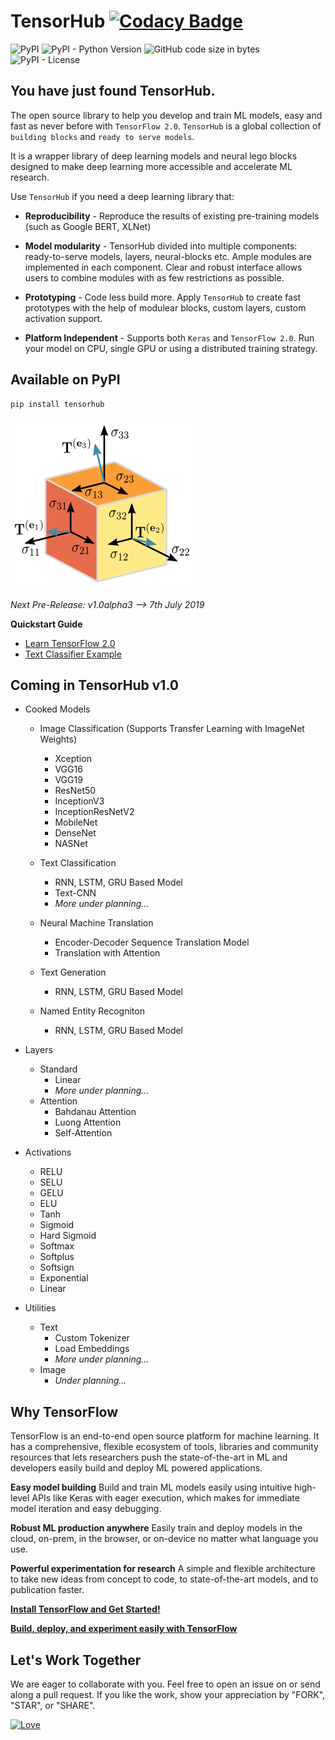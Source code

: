 # TensorHub [![Codacy Badge](https://api.codacy.com/project/badge/Grade/04448209352a4ad0a7c4e7fcf09977ef)](https://www.codacy.com/app/nityansuman/tensorhub?utm_source=github.com&amp;utm_medium=referral&amp;utm_content=nityansuman/tensorhub&amp;utm_campaign=Badge_Grade)

<img alt="PyPI" src="https://img.shields.io/pypi/v/tensorhub.svg?color=blue&style=for-the-badge"> <img alt="PyPI - Python Version" src="https://img.shields.io/pypi/pyversions/tensorhub.svg?style=for-the-badge">  <img alt="GitHub code size in bytes" src="https://img.shields.io/github/languages/code-size/nityansuman/tensorhub.svg?color=blue&style=for-the-badge"> <img alt="PyPI - License" src="https://img.shields.io/pypi/l/tensorhub.svg?style=for-the-badge">


## You have just found TensorHub.

The open source library to help you develop and train ML models, easy and fast as never before with `TensorFlow 2.0`.
`TensorHub` is a global collection of `building blocks` and `ready to serve models`.

It is a wrapper library of deep learning models and neural lego blocks designed to make deep learning more accessible and accelerate ML research.


Use `TensorHub` if you need a deep learning library that:

+ **Reproducibility** - Reproduce the results of existing pre-training models (such as Google BERT, XLNet)

+ **Model modularity** - TensorHub divided into multiple components: ready-to-serve models, layers, neural-blocks etc. Ample modules are implemented in each component. Clear and robust interface allows users to combine modules with as few restrictions as possible.

+ **Prototyping** - Code less build more. Apply `TensorHub` to create fast prototypes with the help of modulear blocks, custom layers, custom activation support.

+ **Platform Independent** - Supports both `Keras` and `TensorFlow 2.0`. Run your model on CPU, single GPU or using a distributed training strategy.


## Available on PyPI
```
pip install tensorhub
```

![TensorHub](data/header.png)

*Next Pre-Release: v1.0alpha3 --> 7th July 2019*


**Quickstart Guide**

+ [Learn TensorFlow 2.0](examples/)
+ [Text Classifier Example](examples/run_text_classifiers.py)

## Coming in TensorHub v1.0
+ Cooked Models
    + Image Classification (Supports Transfer Learning with ImageNet Weights)
        + Xception
        + VGG16
        + VGG19
        + ResNet50
        + InceptionV3
        + InceptionResNetV2
        + MobileNet
        + DenseNet
        + NASNet

    + Text Classification
        + RNN, LSTM, GRU Based Model
        + Text-CNN
        + *More under planning...*

    + Neural Machine Translation
        + Encoder-Decoder Sequence Translation Model
        + Translation with Attention

    + Text Generation
        + RNN, LSTM, GRU Based Model
    
    + Named Entity Recogniton
        + RNN, LSTM, GRU Based Model

+ Layers
    + Standard
        + Linear
        + *More under planning...*
    + Attention
        + Bahdanau Attention
        + Luong Attention
        + Self-Attention

+ Activations
    + RELU
    + SELU
    + GELU
    + ELU
    + Tanh
    + Sigmoid
    + Hard Sigmoid
    + Softmax
    + Softplus
    + Softsign
    + Exponential
    + Linear

+ Utilities
    + Text
        + Custom Tokenizer
        + Load Embeddings
        + *More under planning...*
    + Image
        + *Under planning...*


## Why TensorFlow
TensorFlow is an end-to-end open source platform for machine learning. It has a comprehensive, flexible ecosystem of tools, libraries and community resources that lets researchers push the state-of-the-art in ML and developers easily build and deploy ML powered applications.

**Easy model building**
Build and train ML models easily using intuitive high-level APIs like Keras with eager execution, which makes for immediate model iteration and easy debugging.

**Robust ML production anywhere**
Easily train and deploy models in the cloud, on-prem, in the browser, or on-device no matter what language you use.

**Powerful experimentation for research**
A simple and flexible architecture to take new ideas from concept to code, to state-of-the-art models, and to publication faster.

**[Install TensorFlow and Get Started!](https://www.tensorflow.org/install)**

**[Build, deploy, and experiment easily with TensorFlow](https://www.tensorflow.org/)**


## Let's Work Together

We are eager to collaborate with you. Feel free to open an issue on or send along a pull request.
If you like the work, show your appreciation by "FORK", "STAR", or "SHARE".

[![Love](https://forthebadge.com/images/badges/built-with-love.svg)](https://GitHub.com/nityansuman/tensorhub/)